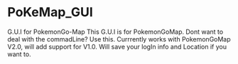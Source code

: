 # PoKeMap_GUI
G.U.I for PokemonGo-Map
This G.U.I is for PokemonGoMap. Dont want to deal with the commadLine? Use this. Currrently works with PokemonGoMap V2.0, will add support for V1.0. Will save your logIn info and Location if you want to. 
